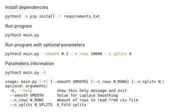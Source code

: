 Install dependencies
```bash
python3 -m pip install -r requirements.txt
```

Run program
```bash
python3 main.py
```

Run program with optional parameters
```bash
python3 main.py --smooth 0.1 --n_rows 10000 --n_splits 4
```

Parameters information
```bash
python3 main.py -h

usage: main.py [-h] [--smooth SMOOTH] [--n_rows N_ROWS] [--n_splits N_SPLITS]
optional arguments:
  -h, --help           show this help message and exit
  --smooth SMOOTH      Value for Laplace Smoothing
  --n_rows N_ROWS      Amount of rows to read from csv file
  --n_splits N_SPLITS  K_Fold splits
```
